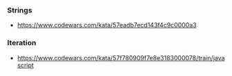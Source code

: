 ### Strings
* https://www.codewars.com/kata/57eadb7ecd143f4c9c0000a3

### Iteration
* https://www.codewars.com/kata/57f780909f7e8e3183000078/train/javascript